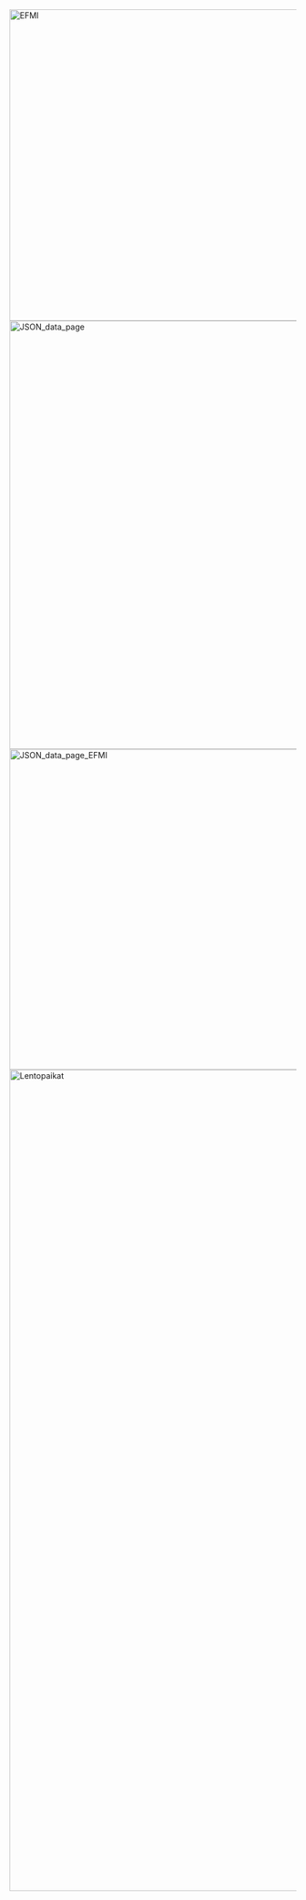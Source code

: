 <img width="546" alt="EFMI" src="https://github.com/OP2-Black/FrontEnd/assets/97917358/baf04f29-f85e-4cec-84f8-c77f43503bad">
<img width="751" alt="JSON_data_page" src="https://github.com/OP2-Black/FrontEnd/assets/97917358/77e85d49-b0e5-4261-9770-529c55ec721a">
<img width="562" alt="JSON_data_page_EFMI" src="https://github.com/OP2-Black/FrontEnd/assets/97917358/6a327999-47d3-46f5-b105-4ac8c4b2edf1">

<img width="1440" alt="Lentopaikat" src="https://github.com/OP2-Black/FrontEnd/assets/97917358/87730137-0cfb-4680-b458-af701934d65f">
